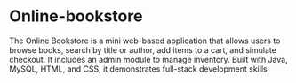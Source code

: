 # Online-bookstore
The Online Bookstore is a mini web-based application that allows users to browse books, search by title or author, add items to a cart, and simulate checkout. It includes an admin module to manage inventory. Built with Java, MySQL, HTML, and CSS, it demonstrates full-stack development skills
